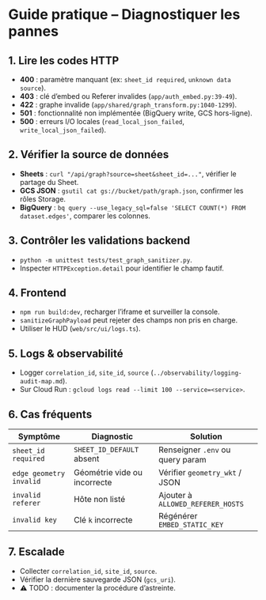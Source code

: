 # Guide pratique – Diagnostiquer les pannes

## 1. Lire les codes HTTP
- **400** : paramètre manquant (ex: `sheet_id required`, `unknown data source`).
- **403** : clé d’embed ou Referer invalides (`app/auth_embed.py:39-49`).
- **422** : graphe invalide (`app/shared/graph_transform.py:1040-1299`).
- **501** : fonctionnalité non implémentée (BigQuery write, GCS hors-ligne).
- **500** : erreurs I/O locales (`read_local_json_failed`, `write_local_json_failed`).

## 2. Vérifier la source de données
- **Sheets** : `curl "/api/graph?source=sheet&sheet_id=..."`, vérifier le partage du Sheet.
- **GCS JSON** : `gsutil cat gs://bucket/path/graph.json`, confirmer les rôles Storage.
- **BigQuery** : `bq query --use_legacy_sql=false 'SELECT COUNT(*) FROM dataset.edges'`, comparer les colonnes.

## 3. Contrôler les validations backend
- `python -m unittest tests/test_graph_sanitizer.py`.
- Inspecter `HTTPException.detail` pour identifier le champ fautif.

## 4. Frontend
- `npm run build:dev`, recharger l’iframe et surveiller la console.
- `sanitizeGraphPayload` peut rejeter des champs non pris en charge.
- Utiliser le HUD (`web/src/ui/logs.ts`).

## 5. Logs & observabilité
- Logger `correlation_id`, `site_id`, `source` (`../observability/logging-audit-map.md`).
- Sur Cloud Run : `gcloud logs read --limit 100 --service=<service>`.

## 6. Cas fréquents
| Symptôme | Diagnostic | Solution |
| --- | --- | --- |
| `sheet_id required` | `SHEET_ID_DEFAULT` absent | Renseigner `.env` ou query param |
| `edge geometry invalid` | Géométrie vide ou incorrecte | Vérifier `geometry_wkt` / JSON |
| `invalid referer` | Hôte non listé | Ajouter à `ALLOWED_REFERER_HOSTS` |
| `invalid key` | Clé `k` incorrecte | Régénérer `EMBED_STATIC_KEY` |

## 7. Escalade
- Collecter `correlation_id`, `site_id`, `source`.
- Vérifier la dernière sauvegarde JSON (`gcs_uri`).
- ⚠️ TODO : documenter la procédure d’astreinte.
